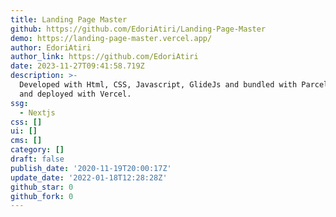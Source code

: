 ```yaml
---
title: Landing Page Master
github: https://github.com/EdoriAtiri/Landing-Page-Master
demo: https://landing-page-master.vercel.app/
author: EdoriAtiri
author_link: https://github.com/EdoriAtiri
date: 2023-11-27T09:41:58.719Z
description: >-
  Developed with Html, CSS, Javascript, GlideJs and bundled with Parcel Bundler
  and deployed with Vercel.
ssg:
  - Nextjs
css: []
ui: []
cms: []
category: []
draft: false
publish_date: '2020-11-19T20:00:17Z'
update_date: '2022-01-18T12:28:28Z'
github_star: 0
github_fork: 0
---
```

